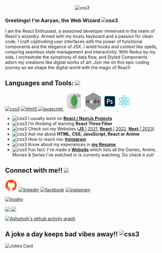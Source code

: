![]()
<p align="center"><img src="https://github.com/AaryanShaikh/AaryanShaikh/blob/main/Aaryan.gif" alt="css3" height=50% /></p>

### Greetings! I'm Aaryan, the Web Wizard <img src="https://em-content.zobj.net/source/skype/289/fire_1f525.png" width = 30px alt="css3"/> 
I am the React Enthusiast, a seasoned developer immersed in the realm of React's wizardry. Armed with my trusty keyboard and a passion for clean code, I craft captivating user interfaces with the power of functional components and the elegance of JSX. I wield hooks and context like spells, conjuring seamless state management and interactivity. With Redux by my side, I orchestrate the symphony of data flow, and Styled Components adorn my creations like digital works of art. Join me on this epic coding journey as we shape the digital world with the magic of React!

<h2> Languages and Tools: <img src = "https://media2.giphy.com/media/QssGEmpkyEOhBCb7e1/giphy.gif?cid=ecf05e47a0n3gi1bfqntqmob8g9aid1oyj2wr3ds3mg700bl&rid=giphy.gif" width = 32px> </h2>
<p align="left">
<a href="https://www.w3schools.com/css/" target="_blank">
<img src="https://camo.githubusercontent.com/94ad70746d4c32151283a68c35e8ab44b05165a462745d8907dcf9d50e278188/68747470733a2f2f6d65646961322e67697068792e636f6d2f6d656469612f667345615a6c644e43384131504a336d77702f736f757263652e676966" alt="css3" height="60px"/></a>
  <a href="https://www.w3.org/html/" target="_blank"> <img src="https://raw.githubusercontent.com/ShahriarShafin/ShahriarShafin/main/Assets/html.gif" alt="html5" height="60px"/> </a>  <a href="https://developer.mozilla.org/en-US/docs/Web/JavaScript" target="_blank"> <img src="https://i.giphy.com/media/ln7z2eWriiQAllfVcn/giphy.gif" alt="javascript" height="60px"/> </a> <a href="https://www.mongodb.com/" target="_blank"> <img src="https://github.com/AaryanShaikh/AaryanShaikh/blob/main/mongodb.gif" alt="mongodb" height="60px"/> </a>  <a href="https://nodejs.org" target="_blank"> <img src="https://github.com/AaryanShaikh/AaryanShaikh/blob/main/node.gif" alt="nodejs" height="60px"/> </a> <a href="https://www.photoshop.com/en" target="_blank"> <img src="https://github.com/AaryanShaikh/AaryanShaikh/blob/main/ps.gif" alt="photoshop" height="60px"/> </a> <a href="https://reactjs.org/" target="_blank"> <img src="https://github.com/AaryanShaikh/AaryanShaikh/blob/main/react.gif" alt="react" height="60px"/> </a>  </p>

- <img src="https://emojipedia-us.s3.amazonaws.com/source/skype/289/direct-hit_1f3af.png" width = 30px alt="css3"/> I usually work on [**React / NextJs Projects**](https://aaryanshaikh.github.io/myportfolio/#/projects) 
- <img src="https://emojipedia-us.s3.amazonaws.com/source/skype/289/seedling_1f331.png" width = 30px alt="css3"/> I’m thinking of learning **React Three Fiber**
- <img src="https://emojipedia-us.s3.amazonaws.com/source/skype/289/man-technologist_1f468-200d-1f4bb.png" width = 30px alt="css3"/> Check out my Websites ([**JS** | 2021](https://aaryanshaikh.github.io/JustAnAveragePortfolio/), [**React** | 2022](https://aaryanshaikh.github.io/myportfolio), [**Next** | 2023](https://can-i-code.vercel.app/)) 
- <img src="https://media1.giphy.com/media/oH9EpHYhOtlIZipqpk/giphy.gif" width = 30px alt="css3"/> Ask me about **HTML, CSS, JavaScript, React or Anime**
- <img src="https://emojipedia-us.s3.amazonaws.com/source/skype/289/envelope_2709-fe0f.png" width = 30px alt="css3"/> How to reach me: [**Instagram**](https://www.instagram.com/its.me.cypher/)
- <img src="https://media3.giphy.com/media/gVzoxZFmhO5yWShg8K/giphy.gif?cid=6c09b95278zj41wwllmp6wyu8ee4tc6xj9nm2eedmlg41l6w&rid=giphy.gif&ct=s" width = 30px alt="css3"/> Know about my experiences in [**my Resume**](https://github.com/AaryanShaikh/AaryanShaikh/blob/main/aaryan's%20resume.pdf)
- <img src="https://em-content.zobj.net/source/skype/289/thumbs-up_1f44d.png" width = 30px alt="css3"/> Fun fact: I've made a [**Website**](http://bit.ly/AaryanMemoirs) which lists all the Games, Anime, Movies & Series I've watched or is currenty watching. Do check it out! 
## Connect with me!! <img src='https://raw.githubusercontent.com/ShahriarShafin/ShahriarShafin/main/Assets/handshake.gif' width="60px">
[<img src='https://github.com/AaryanShaikh/AaryanShaikh/blob/main/git.gif' alt='github' width = 40px>](https://github.com/AaryanShaikh) [<img src='https://cliply.co/wp-content/uploads/2021/02/372102050_LINKEDIN_ICON_TRANSPARENT_1080.gif' alt='linkedin' width = 40px>](https://www.linkedin.com/in/aaryan-shaik-019034181/)  [<img src='https://cliply.co/wp-content/uploads/2019/07/371907490_FACEBOOK_ICON_TRANSPARENT_400.gif' alt='facebook' width = 40px>](https://www.facebook.com/Aayan_Shaikh)    [<img src='http://smsv.sg/wp-content/uploads/2020/08/insta-gif.gif' alt='instagram' width = 40px>](https://www.instagram.com/its.me.cypher/) 

[![trophy](https://github-profile-trophy.vercel.app/?username=AaryanShaikh&theme=nord&no-frame=true&title=Repositories,Commit,Stars,Followers,PullRequest&margin-w=25&margin-h=15)](https://github.com/ryo-ma/github-profile-trophy)

[//]: # (https://github.com/anuraghazra/github-readme-stats)
[//]: # (https://github.com/anuraghazra/convoychat)
<a href="https://github.com/AaryanShaikh">
  <img height=200 align="center" src="https://github-readme-stats.vercel.app/api/top-langs/?username=AaryanShaikh&show_icons=true&theme=radical&layout=compact&langs_count=6" />
</a>
<a href="https://github.com/AaryanShaikh">
  <img height=200 align="center" src="https://github-readme-streak-stats.herokuapp.com?user=AaryanShaikh&theme=radical" />
</a>

[![Ashutosh's github activity graph](https://github-readme-activity-graph.vercel.app/graph?username=AaryanShaikh&bg_color=0d1117&color=4bb4af&line=000000&point=57ffff&area=true&hide_border=true)](https://github.com/ashutosh00710/github-readme-activity-graph)

## A joke a day keeps bad vibes away!! <img src="https://em-content.zobj.net/source/skype/289/face-with-hand-over-mouth_1f92d.png" width = 25px alt="css3"/> 
![Jokes Card](https://readme-jokes.vercel.app/api?theme=radical)
